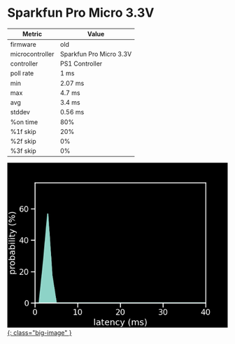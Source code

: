 # Sparkfun Pro Micro 3.3V

| Metric          | Value          |
| --------------- | -------------- |
| firmware        | old            |
| microcontroller | Sparkfun Pro Micro 3.3V |
| controller      | PS1 Controller |
| poll rate       | 1 ms           |
| min             | 2.07 ms        |
| max             | 4.7 ms         |
| avg             | 3.4 ms         |
| stddev          | 0.56 ms        |
| %on time        | 80%            |
| %1f skip        | 20%            |
| %2f skip        | 0%             |
| %3f skip        | 0%             |

[![Graph](/assets/images/results/ardwiino_ps1_micro_3v3.png){: class="big-image" }](/assets/images/results/ardwiino_ps1_micro_3v3.png)
